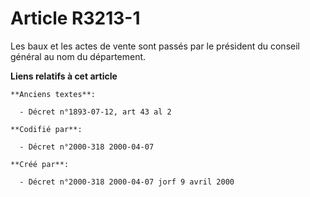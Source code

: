 # Article R3213-1

Les baux et les actes de vente sont passés par le président du conseil général au nom du département.

**Liens relatifs à cet article**

	**Anciens textes**:

	  - Décret n°1893-07-12, art 43 al 2

	**Codifié par**:

	  - Décret n°2000-318 2000-04-07

	**Créé par**:

	  - Décret n°2000-318 2000-04-07 jorf 9 avril 2000
